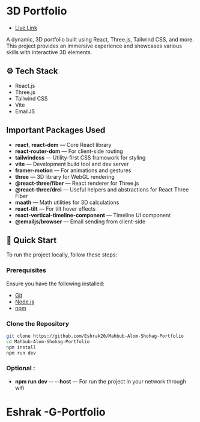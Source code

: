 # 3D Portfolio

- [Live Link](https://shohagcse.netlify.app/)

A dynamic, 3D portfolio built using React, Three.js, Tailwind CSS, and more. This project provides an immersive experience and showcases various skills with interactive 3D elements.

## ⚙️ Tech Stack

- React.js
- Three.js
- Tailwind CSS
- Vite
- EmailJS

## Important Packages Used

- **react**, **react-dom** — Core React library  
- **react-router-dom** — For client-side routing  
- **tailwindcss** — Utility-first CSS framework for styling  
- **vite** — Development build tool and dev server  
- **framer-motion** — For animations and gestures  
- **three** — 3D library for WebGL rendering  
- **@react-three/fiber** — React renderer for Three.js  
- **@react-three/drei** — Useful helpers and abstractions for React Three Fiber  
- **maath** — Math utilities for 3D calculations  
- **react-tilt** — For tilt hover effects  
- **react-vertical-timeline-component** — Timeline UI component  
- **@emailjs/browser** — Email sending from client-side  


## 🤸 Quick Start

To run the project locally, follow these steps:

### Prerequisites

Ensure you have the following installed:

- [Git](https://git-scm.com/)
- [Node.js](https://nodejs.org/)
- [npm](https://www.npmjs.com/)

### Clone the Repository

```bash
git clone https://github.com/Eshrak20/Mahbub-Alom-Shohag-Portfolio
cd Mahbub-Alom-Shohag-Portfolio
npm install
npm run dev
```

### Optional : 
- **npm run dev -- --host** —   For run the project in your network through wifi 
# Eshrak -G-Portfolio
